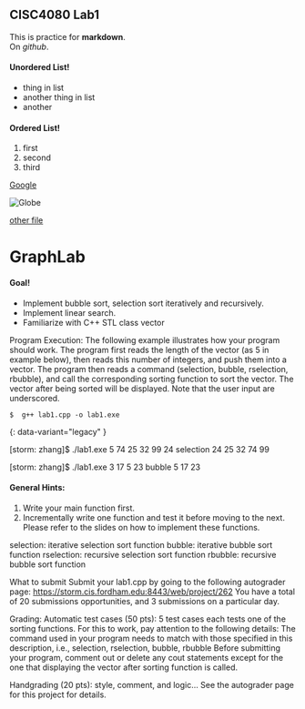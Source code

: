 ## CISC4080 Lab1
This is practice for **markdown**.  
On _github_.

#### Unordered List!
* thing in list
* another thing in list
* another

#### Ordered List!
1. first
2. second
3. third

[Google](https://www.google.com)

![Globe](https://cdn.pixabay.com/photo/2016/04/24/04/53/globe-1348777_1280.png)

[other file](newFile.md)

# GraphLab

#### Goal!

* Implement bubble sort, selection sort iteratively and recursively.
* Implement linear search. 
* Familiarize with C++ STL class vector
  
Program Execution:
The following example illustrates how your program should work.
The program first reads the length of the vector (as 5 in example below), then reads this number of integers, and push them into a vector. 
The program then reads a command (selection, bubble, rselection, rbubble), and call the corresponding sorting function to sort the vector. 
The vector after being sorted will be displayed. 
 Note that the user input are underscored. 
 

```console
$  g++ lab1.cpp -o lab1.exe  
```
{: data-variant="legacy" }



  [storm: zhang]$ ./lab1.exe
   5
   74 25 32 99 24
   selection
   24 25 32 74 99
 
   [storm: zhang]$ ./lab1.exe
   3
   17 5 23
   bubble
   5 17 23

#### General Hints: 



1. Write your main function first. 
2. Incrementally write one function and test it before moving to the next.  Please refer to the slides  on how to implement these functions.

selection: iterative selection sort function 
bubble: iterative bubble sort function
rselection: recursive selection sort function 
rbubble: recursive bubble sort function 

What to submit
Submit your lab1.cpp by going to the following autograder page:
https://storm.cis.fordham.edu:8443/web/project/262
You have a total of 20 submissions opportunities, and 3 submissions on a particular day.

Grading:
Automatic test cases (50 pts):  5 test cases each tests one of the sorting functions. For this to work, pay attention to the following details: 
   The command used in your program needs to match with those specified in this description, i.e.,   selection, rselection, bubble, rbubble
   Before submitting your program, comment out or delete any cout statements except for the one that displaying the vector after sorting function is called.

Handgrading (20 pts): style, comment, and logic… 
    See the autograder page for this project for details. 
